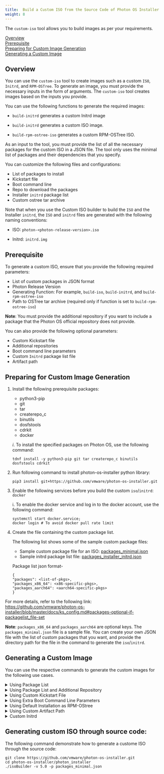 ```yaml
---
title:  Build a Custom ISO from the Source Code of Photon OS Installer	
weight: 8
---
```


The `custom-iso` tool allows you to build images as per your requirements. 

[Overview](#Overview)  
[Prerequisite](#prerequisite)  
[Preparing for Custom Image Generation](#preparing-for-custom-image-generation)   
[Generating a Custom Image](#generating-a-custom-image)  


## Overview
You can use the `custom-iso` tool to create images such as a custom `ISO`, `Initrd`, and `RPM-OSTree`. To generate an image, you must provide the necessary inputs in the form of arguments. The `custom-iso` tool creates images based on the inputs you provide.

You can use the following functions to generate the required images:

- `build-initrd` generates a custom Initrd image

- `build-initrd` generates a custom ISO image.

- `build-rpm-ostree-iso` generates a custom RPM-OSTree ISO.

As an input to the tool, you must provide the list of all the necessary packages for the custom ISO in a JSON file. The tool only uses the minimal list of packages and their dependencies that you specify.

You can customize the following files and configurations:

- List of packages to install
- Kickstart file
- Boot command line
- Repo to download the packages
- Installer `initrd` package list
- Custom ostree tar archive

Note that when you use the Custom ISO builder to build the `ISO` and the Installer `initrd`, the `ISO` and `initrd` files are generated with the following naming conventions:

- ISO: `photon-<photon-release-version>.iso`

- Initrd: `initrd.img`

## Prerequisite

To generate a custom ISO, ensure that you provide the following required parameters:

- List of custom packages in JSON format
- Photon Release Version
- Generating Function: For example, `build-iso`, `build-initrd`, and `build-rpm-ostree-iso`
- Path to OSTree tar archive (required only if function is set to `build-rpm-ostree-iso`)

**Note**: You must provide the additional repository if you want to include a package that the Photon OS official repository does not provide.

You can also provide the following optional parameters:

- Custom Kickstart file
- Additional repositories
- Boot command line parameters
- Custom `Initrd` package list file
- Artifact path


## Preparing for Custom Image Generation

1. Install the following prerequisite packages:

	- python3-pip
	- git
	- tar
	- createrepo_c
	- binutils
	- dosfstools
	- cdrkit
	- docker

	*i*. To install the specified packages on Photon OS, use the following command: 
	```
	tdnf install -y python3-pip git tar createrepo_c binutils dosfstools cdrkit
	``` 

2. Run following command to install photon-os-installer python library:

	```
	pip3 install git+https://github.com/vmware/photon-os-installer.git
	```   

3. Enable the following services before you build the custom `iso`/`initrd`: `docker`
	
	i. To enable the docker service and log in to the docker account, use the following command:	
	
	```
	systemctl start docker.service;
	docker login # To avoid docker pull rate limit
	```   

4. Create the file containing the custom package list.

	The following list shows some of the sample custom package files:
	- Sample custom package file for an ISO: [packages_minimal.json](https://github.com/vmware/photon/blob/5.0/common/data/packages_minimal.json)
	- Sample initrd package list file: [packages_installer_initrd.json](https://github.com/vmware/photon/blob/5.0/common/data/packages_installer_initrd.json)

	Package list json format-
	```
	{
    "packages": <list-of-pkgs>,
    "packages_x86_64": <x86-specific-pkgs>,
    "packages_aarch64": <aarch64-specific-pkgs>
	}
	```    	

For more details, refer to the following link: https://github.com/vmware/photon-os-installer/blob/master/docs/ks_config.md#packages-optional-if-packagelist_file-set

**Note**: `packages_x86_64` and `packages_aarch64` are optional keys. The `packages_minimal.json` file is a sample file. You can create your own JSON file with the list of custom packages that you want, and provide the directory path for the file in the command to generate the `iso`/`initrd`.


  
## **Generating a Custom Image**


You can use the respective commands to generate the custom images for the following use cases.

  
<details><summary>Using Package List</summary>
<p>

Command:

```
photon-iso-builder -v <photon-release-version> -p <path/to/custom-package-list-json>
```  
Example:
```
photon-iso-builder -v 5.0 -p /root/packages_custom.json
```       


**Note**: you can skip the `--function` invocation because `photon-iso-builder` sets the default function to `build-iso`.

</p>
</details>


<details><summary>Using Package List and Additional Repository</summary>
<p>


```
photon-iso-builder -v <photon-release-version> -p <path/to/custom-package-list-json> [-r <path/to/custom-repo-list>]
```   
Example:
```
photon-iso-builder -v 5.0 -p /root/packages_custom.json -r local.repo -r local2.repo
```   

**Note**: In order to create your own custom repository, see the following page: [Adding a New Repository](https://vmware.github.io/photon/docs/administration-guide/managing-packages-with-tdnf/adding-a-new-repository/)

</p>
</details>





<details><summary>Using Custom Kickstart File</summary>
<p>

Command:	
```
photon-iso-builder -v <photon-release-version> -p <path/to/custom-package-list-json> -k <path-to-kickstart>
```   

Example:
```
photon-iso-builder -v 5.0 -p /root/packages_custom.json -k /root/custom_kickstart.json
```   

To create a custom kickstart configuration file, see the follow page: [Kickstart Configuration](https://github.com/vmware/photon-os-installer/blob/master/docs/ks_config.md)  

**Note**: If the Kickstart file is provided while creating the custom ISO, boot command line parameter is not edited to install the ISO through kickstart.
	
To boot the ISO through the provided kickstart file, you need to create the custom ISO file using the following format:

```
photon-iso-builder -v <photon-release-version> -p <path/to/custom-package-list-json> -f build-iso -k <path-to-kickstart> -b "ks=cdrom:/isolinux/<kickstart-file-base-name>"
```   
Example:
```
photon-iso-builder -v 5.0 -p /root/packages_custom.json -k /root/custom_kickstart.json -b "ks=cdrom:/isolinux/custom_kickstart.json"
```
</p>
</details>





<details><summary>Using Extra Boot Command Line Parameters</summary>
<p>

Command:
```
photon-iso-builder -v <photon-release-version> -p <path/to/custom-package-list-json> -f build-iso -b <extra-boot-parameter>
```   

Example:
```
photon-iso-builder -v 5.0 -p /root/packages_custom.json -b "ks=http://10.197.102.86:8000/sample_ks.cfg insecure_installation=1"
```    
</p>
</details>



<details><summary>Using Default Installation as RPM-OStree</summary>
<p>


Command:

```
photon-iso-builder -v <photon-release-version> -o <path/to/ostree-tar-archive> -f build-rpm-ostree-iso
```

Example:
```
photon-iso-builder -v 5.0 -o /root/ostree-repo.tar.gz -f build-rpm-ostree-iso
```
**Note**: You can either provide a local path or a URL for the ostree tar archive. Custom package list json is not required for this case.

</p>
</details>





<details><summary>Using Custom Artifact Path</summary>
<p>


Command:
```
photon-iso-builder -v <photon-release-version> -p <path/to/custom-package-list-json> -a <custom-artifact-path>
```
**Note**: Custom artifact path parameter takes parent directory path as the input in which the artifact is placed.

As per the user input, artifact is placed under `/root/custom/path` in the following example:
```
photon-iso-builder -v 5.0 -p /root/packages_custom.json -a /root/custom/path
```
</p>
</details>





<details><summary>Custom Initrd</summary>
<p>


Command:
```
photon-iso-builder -v <photon-release-version> -c <path/to/custom-initrd-pkg-list-file> -f build-initrd
```   
Example:
```
photon-iso-builder -v 5.0 -c /root/packages_custom_initrd.json -f build-initrd
```

The default initrd package list file is located in the following directory: https://github.com/vmware/photon/blob/master/common/data/packages_installer_initrd.json

</p>
</details>



## Generating custom ISO through source code:

The following command demonstrate how to generate a custome ISO through the source code:

```
git clone https://github.com/vmware/photon-os-installer.git
cd photon-os-installer/photon_installer
./isoBuilder -v 5.0 -p packages_minimal.json
```

	
	
	




